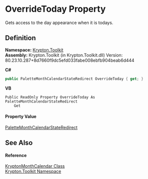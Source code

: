 # OverrideToday Property


Gets access to the day appearance when it is todays.



## Definition
**Namespace:** <a href="79d2eac2-21f4-54ff-7552-b20c33c30600.md">Krypton.Toolkit</a>  
**Assembly:** Krypton.Toolkit (in Krypton.Toolkit.dll) Version: 80.23.10.287+8d7660f9dc5efd033fabe008ebfb904beab6d444

**C#**
``` C#
public PaletteMonthCalendarStateRedirect OverrideToday { get; }
```
**VB**
``` VB
Public ReadOnly Property OverrideToday As PaletteMonthCalendarStateRedirect
	Get
```



#### Property Value
<a href="635f8ba1-7a6b-41e3-cb6d-17299d73b62d.md">PaletteMonthCalendarStateRedirect</a>

## See Also


#### Reference
<a href="711fb444-3718-c7af-7199-fab3f2ee7024.md">KryptonMonthCalendar Class</a>  
<a href="79d2eac2-21f4-54ff-7552-b20c33c30600.md">Krypton.Toolkit Namespace</a>  
